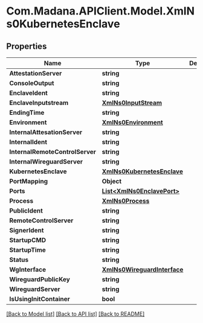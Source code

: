 
# Com.Madana.APIClient.Model.XmlNs0KubernetesEnclave

## Properties

Name | Type | Description | Notes
------------ | ------------- | ------------- | -------------
**AttestationServer** | **string** |  | [optional] 
**ConsoleOutput** | **string** |  | [optional] 
**EnclaveIdent** | **string** |  | [optional] 
**EnclaveInputstream** | [**XmlNs0InputStream**](XmlNs0InputStream.md) |  | [optional] 
**EndingTime** | **string** |  | [optional] 
**Environment** | [**XmlNs0Environment**](XmlNs0Environment.md) |  | [optional] 
**InternalAttesationServer** | **string** |  | [optional] 
**InternalIdent** | **string** |  | [optional] 
**InternalRemoteControlServer** | **string** |  | [optional] 
**InternalWireguardServer** | **string** |  | [optional] 
**KubernetesEnclave** | [**XmlNs0KubernetesEnclave**](XmlNs0KubernetesEnclave.md) |  | [optional] 
**PortMapping** | **Object** |  | [optional] 
**Ports** | [**List&lt;XmlNs0EnclavePort&gt;**](XmlNs0EnclavePort.md) |  | [optional] 
**Process** | [**XmlNs0Process**](XmlNs0Process.md) |  | [optional] 
**PublicIdent** | **string** |  | [optional] 
**RemoteControlServer** | **string** |  | [optional] 
**SignerIdent** | **string** |  | [optional] 
**StartupCMD** | **string** |  | [optional] 
**StartupTime** | **string** |  | [optional] 
**Status** | **string** |  | [optional] 
**WgInterface** | [**XmlNs0WireguardInterface**](XmlNs0WireguardInterface.md) |  | [optional] 
**WireguardPublicKey** | **string** |  | [optional] 
**WireguardServer** | **string** |  | [optional] 
**IsUsingInitContainer** | **bool** |  | [optional] 

[[Back to Model list]](../README.md#documentation-for-models)
[[Back to API list]](../README.md#documentation-for-api-endpoints)
[[Back to README]](../README.md)

